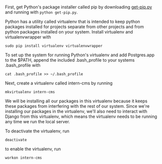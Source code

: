 First, get Python's package installer called pip by downloading [get-pip.py](https://bootstrap.pypa.io/get-pip.py) and running with `python get-pip.py`.

Python has a utility called virtualenv that is intended to keep python packages installed for projects separate from other projects and from python packages installed on your system. Install virtualenv and virtualenvwrapper with

```
sudo pip install virtualenv virtualenvwrapper
```


To set up the system for running Python's virtualenv and add Postgres.app to the $PATH, append the included .bash_profile to your systems .bash_profile with

```
cat .bash_profile >> ~/.bash_profile 
```


Next, create a virtualenv called intern-cms by running

```
mkvirtualenv intern-cms
```
We will be installing all our packages in this virtualenv because it keeps these packages from interfering with the rest of our system. Since we're installing our packages in the virtualenv, we'll also need to interact with Django from this virtualenv, which means the virtualenv needs to be running any time we run the local server.

To deactivate the virtualenv, run 
```
deactivate
```

to enable the virtualenv, run 
```
workon intern-cms
```